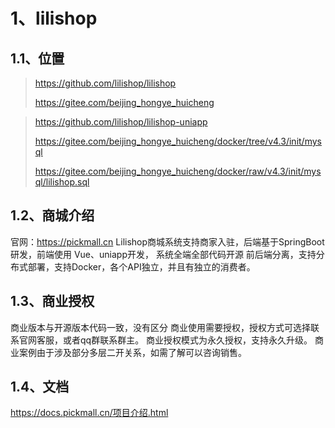 # 1、lilishop


## 1.1、位置
> https://github.com/lilishop/lilishop
> 
> https://gitee.com/beijing_hongye_huicheng


> https://github.com/lilishop/lilishop-uniapp
> 
> https://gitee.com/beijing_hongye_huicheng/docker/tree/v4.3/init/mysql
> 
> https://gitee.com/beijing_hongye_huicheng/docker/raw/v4.3/init/mysql/lilishop.sql

## 1.2、商城介绍
官网：https://pickmall.cn
Lilishop商城系统支持商家入驻，后端基于SpringBoot 研发，前端使用 Vue、uniapp开发， 系统全端全部代码开源
前后端分离，支持分布式部署，支持Docker，各个API独立，并且有独立的消费者。

## 1.3、商业授权
商业版本与开源版本代码一致，没有区分
商业使用需要授权，授权方式可选择联系官网客服，或者qq群联系群主。
商业授权模式为永久授权，支持永久升级。
商业案例由于涉及部分多层二开关系，如需了解可以咨询销售。


## 1.4、文档
https://docs.pickmall.cn/项目介绍.html